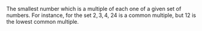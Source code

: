 The smallest number which is a multiple of each one of a given set of
numbers. For instance, for the set ${2, 3, 4}$, $24$ is a common
multiple, but $12$ is the lowest common multiple.
